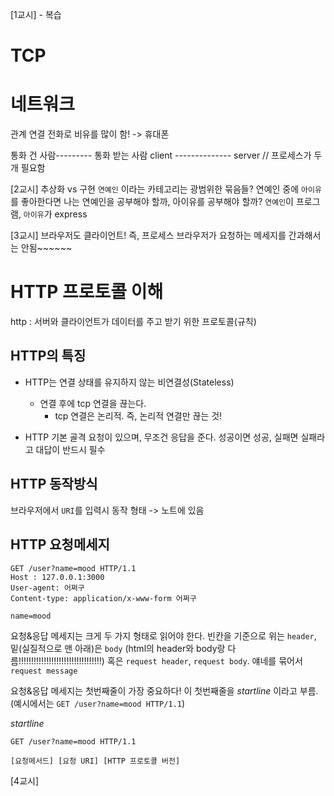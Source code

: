 [1교시] - 복습
# TCP

# 네트워크
관계 연결
전화로 비유를 많이 함! -> 휴대폰

통화 건 사람--------- 통화 받는 사람
client -------------- server // 프로세스가 두 개 필요함



[2교시]
추상화 vs 구현
`연예인` 이라는 카테고리는 광범위한 묶음들?
연예인 중에 `아이유`를 좋아한다면 나는 연예인을 공부해야 할까, 아이유를 공부해야 할까?
`연예인`이 프로그램, `아이유`가 express


[3교시]
브라우저도 클라이언트! 즉, 프로세스
브라우저가 요청하는 메세지를 간과해서는 안됨~~~~~~


# HTTP 프로토콜 이해
http : 서버와 클라이언트가 데이터를 주고 받기 위한 프로토콜(규칙)


## HTTP의 특징
- HTTP는 연결 상태를 유지하지 않는 비연결성(Stateless)
    - 연결 후에 tcp 연결을 끊는다.
        - tcp 연결은 논리적. 즉, 논리적 연결만 끊는 것!

- HTTP 기본 골격 요청이 있으며, 무조건 응답을 준다. 성공이면 성공, 실패면 실패라고 대답이 반드시 필수

## HTTP 동작방식
브라우저에서 `URI`를 입력시 동작 형태 -> 노트에 있음


## HTTP 요청메세지
```
GET /user?name=mood HTTP/1.1
Host : 127.0.0.1:3000
User-agent: 어쩌구
Content-type: application/x-www-form 어쩌구

name=mood
```
요청&응답 메세지는 크게 두 가지 형태로 읽어야 한다. 
빈칸을 기준으로 위는 `header`, 밑(실질적으로 맨 아래)은 `body`
(html의 header와 body랑 다름!!!!!!!!!!!!!!!!!!!!!!!!!!!!!!!!!)
혹은 `request header`, `request body`. 얘네를 묶어서 `request message`

요청&응답 메세지는 첫번째줄이 가장 중요하다! 이 첫번째줄을 *startline* 이라고 부름.
(예시에서는 `GET /user?name=mood HTTP/1.1`)

*startline*
```
GET /user?name=mood HTTP/1.1

[요청메서드] [요청 URI] [HTTP 프로토콜 버전]
```


[4교시]